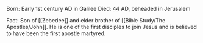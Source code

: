 Born: Early 1st century AD in Galilee
Died: 44 AD, beheaded in Jerusalem

Fact: Son of [[Zebedee]] and elder brother of [[Bible Study/The Apostles/John]]. He is one of the first disciples to join Jesus and is believed to have been the first apostle martyred.